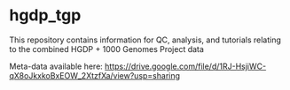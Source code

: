 # hgdp_tgp

This repository contains information for QC, analysis, and tutorials relating to the combined HGDP + 1000 Genomes Project data

Meta-data available here: https://drive.google.com/file/d/1RJ-HsjiWC-qX8oJkxkoBxEOW_2XtzfXa/view?usp=sharing
